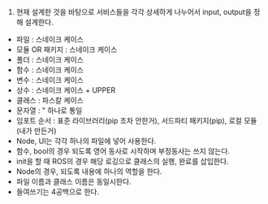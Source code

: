 1. 현재 설계한 것을 바탕으로 서비스들을 각각 상세하게 나누어서 input, output을 정해 설계한다.

- 파일 : 스네이크 케이스
- 모듈 OR 패키지 : 스네이크 케이스
- 폴더 : 스네이크 케이스
- 함수 : 스네이크 케이스
- 변수 : 스네이크 케이스
- 상수 : 스네이크 케이스 + UPPER
- 클래스 : 파스칼 케이스
- 문자열 : " 하나로 통일
- 임포트 순서 : 표준 라이브러리(pip 조차 안한거), 서드파티 패키지(pip), 로컬 모듈(내가 만든거)
- Node, UI는 각각 하나의 파일에 넣어 사용한다.
- 함수, bool의 경우 되도록 영어 동사로 시작하며 부정동사는 쓰지 않는다.
- init을 할 때 ROS의 경우 해당 로깅으로 클래스의 실행, 완료를 삽입한다.
- Node의 경우, 되도록 내용에 하나의 역할을 한다. 
- 파일 이름과 클래스 이름은 동일시한다.
- 들여쓰기는 4공백으로 한다.